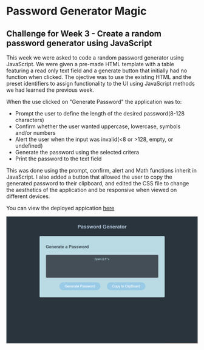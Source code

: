 # Password Generator Magic
## Challenge for Week 3 - Create a random password generator using JavaScript

This week we were asked to code a random password generator using JavaScript. We were given a pre-made HTML template with a table featuring a read only text field and a generate button that initially had no function when clicked. The ojective was to use the existing HTML and the preset identifiers to assign functionality to the UI using JavaScript methods we had learned the previous week.


When the use clicked on "Generate Password" the application was to:


* Prompt the user to define the length of the desired password(8-128 characters)
* Confirm whether the user wanted uppercase, lowercase, symbols and/or numbers
* Alert the user when the input was invalid(<8 or >128, empty, or undefined)
* Generate the password using the selected critera
* Print the password to the text field

This was done using the prompt, confirm, alert and Math functions inherit in JavaScript. I also added a button that allowed the user to copy the generated password to their clipboard, and edited the CSS file to change the aesthetics of the application and be responsive when viewed on different devices.

You can view the deployed appication [here](https://mleftwich.github.io/PasswordGenMagic/)

![screenshot](./screenshot.png)

